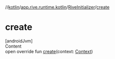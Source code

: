 //[kotlin](../../../index.md)/[app.rive.runtime.kotlin](../index.md)/[RiveInitializer](index.md)/[create](create.md)



# create  
[androidJvm]  
Content  
open override fun [create](create.md)(context: [Context](https://developer.android.com/reference/kotlin/android/content/Context.html))  



